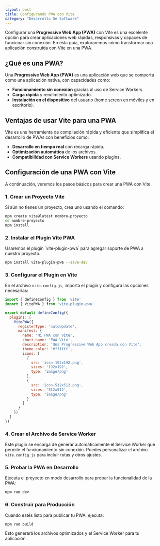 ```yaml
---
layout: post
title: Configurando PWA con Vite
category: "Desarrollo De Software"
---
```


Configurar una **Progressive Web App (PWA)** con Vite es una excelente opción para crear aplicaciones web rápidas, responsivas y capaces de funcionar sin conexión. En esta guía, exploraremos cómo transformar una aplicación construida con Vite en una PWA.

## ¿Qué es una PWA?

Una **Progressive Web App (PWA)** es una aplicación web que se comporta como una aplicación nativa, con capacidades como:
- **Funcionamiento sin conexión** gracias al uso de Service Workers.
- **Carga rápida** y rendimiento optimizado.
- **Instalación en el dispositivo** del usuario (home screen en móviles y en escritorio).

## Ventajas de usar Vite para una PWA

Vite es una herramienta de compilación rápida y eficiente que simplifica el desarrollo de PWAs con beneficios como:
- **Desarrollo en tiempo real** con recarga rápida.
- **Optimización automática** de los archivos.
- **Compatibilidad con Service Workers** usando plugins.

## Configuración de una PWA con Vite

A continuación, veremos los pasos básicos para crear una PWA con Vite.

### 1. Crear un Proyecto Vite

Si aún no tienes un proyecto, crea uno usando el comando:

```bash
npm create vite@latest nombre-proyecto
cd nombre-proyecto
npm install
```

### 2. Instalar el Plugin Vite PWA

Usaremos el plugin \`vite-plugin-pwa\` para agregar soporte de PWA a nuestro proyecto.

```bash
npm install vite-plugin-pwa --save-dev
```

### 3. Configurar el Plugin en Vite

En el archivo `vite.config.js`, importa el plugin y configura las opciones necesarias:

```javascript
import { defineConfig } from 'vite'
import { VitePWA } from 'vite-plugin-pwa'

export default defineConfig({
  plugins: [
    VitePWA({
      registerType: 'autoUpdate',
      manifest: {
        name: 'Mi PWA con Vite',
        short_name: 'PWA Vite',
        description: 'Una Progressive Web App creada con Vite',
        theme_color: '#ffffff',
        icons: [
          {
            src: 'icon-192x192.png',
            sizes: '192x192',
            type: 'image/png'
          },
          {
            src: 'icon-512x512.png',
            sizes: '512x512',
            type: 'image/png'
          }
        ]
      }
    })
  ]
})
```

### 4. Crear el Archivo de Service Worker

Este plugin se encarga de generar automáticamente el Service Worker que permite el funcionamiento sin conexión. Puedes personalizar el archivo `vite.config.js` para incluir rutas y otros ajustes.

### 5. Probar la PWA en Desarrollo

Ejecuta el proyecto en modo desarrollo para probar la funcionalidad de la PWA:

```bash
npm run dev
```

### 6. Construir para Producción

Cuando estés listo para publicar tu PWA, ejecuta:

```bash
npm run build
```

Esto generará los archivos optimizados y el Service Worker para tu aplicación.